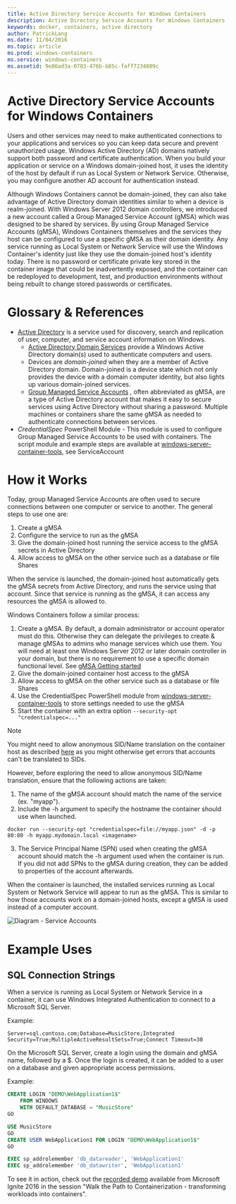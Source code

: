 ```yaml
---
title: Active Directory Service Accounts for Windows Containers
description: Active Directory Service Accounts for Windows Containers
keywords: docker, containers, active directory
author: PatrickLang
ms.date: 11/04/2016
ms.topic: article
ms.prod: windows-containers
ms.service: windows-containers
ms.assetid: 9e06ad3a-0783-476b-b85c-faff7234809c
---
```


# Active Directory Service Accounts for Windows Containers

Users and other services may need to make authenticated connections to your applications and services so you can keep data secure and prevent unauthorized usage. Windows Active Directory (AD) domains natively support both password and certificate authentication. When you build your application or service on a Windows domain-joined host, it uses the identity of the host by default if run as Local System or Network Service. Otherwise, you may configure another AD account for authentication instead.

Although Windows Containers cannot be domain-joined, they can also take advantage of Active Directory domain identities similar to when a device is realm-joined. With Windows Server 2012 domain controllers, we introduced a new account called a Group Managed Service Account (gMSA) which was designed to be shared by services. By using Group Managed Service Accounts (gMSA), Windows Containers themselves and the services they host can be configured to use a specific gMSA as their domain identity. Any service running as Local System or Network Service will use the Windows Container's identity just like they use the domain-joined host's identity today. There is no password or certificate private key stored in the container image that could be inadvertently exposed, and the container can be redeployed to development, test, and production environments without being rebuilt to change stored passwords or certificates. 


# Glossary & References
- [Active Directory](http://social.technet.microsoft.com/wiki/contents/articles/1026.active-directory-services-overview.aspx) is a service used for discovery, search and replication of user, computer, and service account information on Windows. 
  - [Active Directory Domain Services](https://technet.microsoft.com/en-us/library/dd448614.aspx) provide a Windows Active Directory domain(s) used to authenticate computers and users. 
  - Devices are _domain-joined_ when they are a member of Active Directory domain. Domain-joined is a device state which not only provides the device with a domain computer identity, but also lights up various domain-joined services.
  - [Group Managed Service Accounts](https://technet.microsoft.com/en-us/library/jj128431(v=ws.11).aspx) , often abbreviated as gMSA, are a type of Active Directory account that makes it easy to secure services using Active Directory without sharing a password. Multiple machines or containers share the same gMSA as needed to authenticate connections between services.
- _CredentialSpec_ PowerShell Module - This module is used to configure Group Managed Service Accounts to be used with containers. The script module and example steps are available at [windows-server-container-tools](https://github.com/Microsoft/Virtualization-Documentation/tree/live/windows-server-container-tools), see ServiceAccount

# How it Works

Today, group Managed Service Accounts are often used to secure connections between one computer or service to another. The general steps to use one are:

1. Create a gMSA
2. Configure the service to run as the gMSA
3. Give the domain-joined host running the service access to the gMSA secrets in Active Directory
4. Allow access to gMSA on the other service such as a database or file Shares

When the service is launched, the domain-joined host automatically gets the gMSA secrets from Active Directory, and runs the service using that account. Since that service is running as the gMSA, it can access any resources the gMSA is allowed to.

Windows Containers follow a similar process:

1. Create a gMSA. By default, a domain administrator or account operator must do this. Otherwise they can delegate the privileges to create & manage gMSAs to admins who manage services which use them. You will need at least one Windows Server 2012 or later domain controller in your domain, but there is no requirement to use a specific domain functional level. See [gMSA Getting started](https://technet.microsoft.com/en-us/library/jj128431(v=ws.11).aspx)
2. Give the domain-joined container host access to the gMSA
3. Allow access to gMSA on the other service such as a database or file Shares
4. Use the CredentialSpec PowerShell module from 
[windows-server-container-tools](https://github.com/Microsoft/Virtualization-Documentation/tree/live/windows-server-container-tools) to store settings needed to use the gMSA
5. Start the container with an extra option `--security-opt "credentialspec=..."`

> [!NOTE]
> You might need to allow anonymous SID/Name translation on the container host as described [here](https://docs.microsoft.com/en-us/windows/device-security/security-policy-settings/network-access-allow-anonymous-sidname-translation) as you might otherwise get errors that accounts can't be translated to SIDs.

However, before exploring the need to allow anonymous SID/Name translation, ensure that the following actions are taken:

1. The name of the gMSA account should match the name of the service (ex. "myapp").
2. Include the -h argument to specify the hostname the container should use when launched. 
```
docker run --security-opt "credentialspec=file://myapp.json" -d -p 80:80 -h myapp.mydomain.local <imagename>
```
3. The Service Principal Name (SPN) used when creating the gMSA account should match the -h argument used when the container is run. If you did not add SPNs to the gMSA during creation, they can be added to properties of the account afterwards.

When the container is launched, the installed services running as Local System or Network Service will appear to run as the gMSA. This is similar to how those accounts work on a domain-joined hosts, except a gMSA is used instead of a computer account. 

![Diagram - Service Accounts](media/serviceaccount_diagram.png)


# Example Uses


## SQL Connection Strings
When a service is running as Local System or Network Service in a container, it can use Windows Integrated Authentication to connect to a Microsoft SQL Server.

Example:

```
Server=sql.contoso.com;Database=MusicStore;Integrated Security=True;MultipleActiveResultSets=True;Connect Timeout=30
```

On the Microsoft SQL Server, create a login using the domain and gMSA name, followed by a $. Once the login is created, it can be added to a user on a database and given appropriate access permissions.

Example: 

```sql
CREATE LOGIN "DEMO\WebApplication1$"
    FROM WINDOWS
    WITH DEFAULT_DATABASE = "MusicStore"
GO

USE MusicStore
GO
CREATE USER WebApplication1 FOR LOGIN "DEMO\WebApplication1$"
GO

EXEC sp_addrolemember 'db_datareader', 'WebApplication1'
EXEC sp_addrolemember 'db_datawriter', 'WebApplication1'
```

To see it in action, check out the [recorded demo](https://youtu.be/cZHPz80I-3s?t=2672) available from Microsoft Ignite 2016 in the session "Walk the Path to Containerization - transforming workloads into containers".
